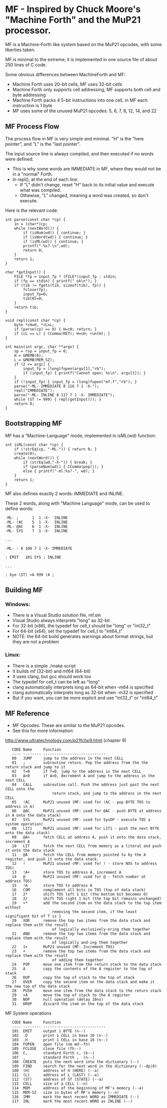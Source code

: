 # MF  - Inspired by Chuck Moore's "Machine Forth" and the MuP21 processor.

MF is a Machine-Forth like system based on the MuP21 opcodes, with some liberties taken.

MF is minimal to the extreme; it is implemented in one source file of about 250 lines of C code.

Some obvious differences between MachineForth and MF:
- Machine Forth uses 20-bit cells, MF uses 32-bit cells
- Machine Forth only supports cell addressing, MF supports both cell and byte addressing
- Machine Forth packs 4 5-bit instructions into one cell, in MF each instruction is 1 byte
- MF uses some of the unused MuP21 opcodes: 5, 6, 7, 8, 12, 14, and 22

## MF Process Flow
The process flow in MF is very simple and minimal. "H" is the "here pointer", and "L" is the "last pointer".

The input source line is always compiled, and then executed if no words were defined.
- This is why some words are IMMEDIATE in MF, where they would not be in a "normal" Forth.
- In repl(), at the end of each line:
    - If "L" didn't change, reset "H" back to its initial value and execute what was compiled.
    - Othewise, "L" changed, meaning a word was created, so don't execute.

Here is the relevant code:
```
int parse(const char *cp) {
    in = (char*)cp;
    while (nextWord()) {
        if (isNum(wd)) { continue; }
        if (isWord(wd)) { continue; }
        if (isML(wd)) { continue; }
        printf("-%s?-\n",wd);
        return 0;
    }
    return 1;
}

char *getInput() {
    FILE *fp = input_fp ? (FILE*)input_fp : stdin;
    if (fp == stdin) { printf(" ok\n"); }
    if (tib != fgets(tib, sizeof(tib), fp)) {
        fclose(fp);
        input_fp=0;
        tib[0]=0;
    }
    return tib;
}

void repl(const char *cp) {
    byte *cH=H, *cL=L;
    if (parse(cp) == 0) { H=cH; return; }
    if (cL == L) { CComma(RET); H=cH; run(H); }
}

int main(int argc, char **argv) {
    sp = rsp = input_fp = 0;
    H = &MEMB(0);
    L = &MEMB(MEM_SZ);
    if (2 <= argc) {
        input_fp = (long)fopen(argv[1],"rb");
        if (input_fp) { printf("Cannot open: %s\n", argv[1]); }
    }
    if (!input_fp) { input_fp = (long)fopen("mf.f","rb"); }
    parse("-ML- IMMEDIATE 8 116 7 1 -X-");
    repl("IMMEDIATE");
    parse("-ML- INLINE 8 117 7 1 -X- IMMEDIATE");
    while (ST != 999) { repl(getInput()); }
    return 0;
}
```

## Bootstrapping MF
MF has a "Machine-Language" mode, implemented in isML(wd) function:
```
int isML(const char *cp) {
    if (!strEq(cp, "-ML-")) { return 0; }
    create(0);
    while (nextWord()) {
        if (strEq(wd,"-X-")) { break; }
        if (parseNum(wd)) { CComma(pop()); }
        else { printf("-ml:%s?-", wd); }
    }
    return 1;
}
```

MF also defines exactly 2 words: IMMEDIATE and INLINE. 

These 2 words, along with "Machine Language" mode, can be used to define words:
```
-ML- ;      1  1 -X-  INLINE
-ML- !AC    5  1 -X-  INLINE
-ML- @AC    6  1 -X-  INLINE
-ML- SYS    7  1 -X-  INLINE

...

-ML- : 8 108 7 1 -X- IMMEDIATE

: EMIT   101 SYS ; INLINE

...

: bye (ST) >A 999 !A ;
```
## Building MF
### Windows:
- There is a Visual Studio solution file, mf.sln
- Visual Studio always interprets "long" as 32-bit
- For 32-bit (x86), the typedef for cell_t should be "long" or "int32_t"
- For 64-bit (x64), set the typedef for cell_t to "int64_t"
- NOTE: the 64-bit build generates warnings about format strings, but they are not a problem

### Linux:
- There is a simple ./make script
- It builds mf (32-bit) and mf64 (64-bit)
- It uses clang, but gcc should work too
- The typedef for cell_t can be left as "long"
- clang automatically interprets long as 64-bit when -m64 is specified
- clang automatically interprets long as 32-bit when -m32 is specified
- But if you want, you can be more explicit and use "int32_t" or "int64_t"

## MF Reference
- MF Opcodes. These are similar to the MuP21 opcodes.
- See this for more information:

http://www.ultratechnology.com/p21fchp9.html (chapter 9)
```
   CODE Name     Function
   ---- -------- ----------------------------
   00   JUMP     jump to the address in the next CELL
   01   ;        subroutine return. Pop the address from the the return stack and jump to it
   02   T=0      if T=0, jump to the address in the next CELL
   03   A>0      if A>0, decrement A and jump to the address in the next CELL
   04   CALL     subroutine call. Push the address just past the next CELL onto the 
                     return stack, and jump to the address in the next CELL
   05   !AC      MuP21 unused (MF: used for !AC - pop BYTE TOS to address in A)
   06   @AC      MuP21 unused (MF: used for @AC - push BYTE at address in A onto the data stack)
   07   SYS      MuP21 unused (MF: used for SysOP - execute TOS a system operation)
   08   LIT1     MuP21 unused (MF: used for LIT1 - push the next BYTE onto the data stack)
   09   @A+      fetch CELL at address A, push it onto the data stack, increment A
   10   LIT      fetch the next CELL from memory as a literal and push it onto the data stack
   11   @A       fetch the CELL from memory pointed to by the A register, and push it onto the data stack.
   12   !        MuP21 unused (MF: used for ! - store NOS to address TOS)
   13   !A+      store TOS to address A, increment A
   14   @        MuP21 unused (MF: used for @ - fetch number at address TOS)
   15   !A       store TOS to address A
   16   COM      complement all bits in TOS (top of data stack)
   17   2*       shift TOS left 1 bit (the bottom bit becomes 0)
   18   2/       shift TOS right 1 bit (the top bit remains unchanged)
   19   +*       add the second item on the data stack to the top item without 
                     removing the second item, if the least signifigant bit of T is 1
   20   XOR      remove the top two items from the data stack and replace them with the result
                     of logically exclusively-oring them together
   21   AND      remove the top two items from the data stack and replace them with the result
                     of logically and-ing them together
   22   1+       MuP21 unused (MF: Increment TOS)
   23   +        remove the top two items from the data stack and replace them with the result
                     of adding them together
   24   POP      move one item from the return stack to the data stack
   25   A        copy the contents of the A register to the top of stack
   26   DUP      copy the top of stack to the top of stack
   27   OVER     copy the second item on the data stack and make it the new top of the data stack
   28   PUSH     move one item from the data stack to the return stack
   29   >A       move the top of stack to the A register
   30   NOP      null operation (delay 10ns)
   31   DROP     discard the item on the top of the data stack
```

MF System operations
```
   CODE Name     Function
   ---- -------- ----------------------------
   101  EMIT     output 1 BYTE (n--)
   102  .D       print 1 CELL in base 10 (n--)
   103  .H       print 1 CELL in base 16 (n--)
   104  FOPEN    open file (nm md--fh)
   105  FCLOSE   close file (fh--)
   106  C,       standard Forth c, (b--)
   107  ,        standard Forth ,  (n--)
   108  CREATE   puts the next word into the dictionary (--)
   109  FIND     search for the next word in the dictionary (--dp|0)
   100  (H)      address of H (HERE) (--a)
   111  (L)      address of L (LAST) (--a)
   112  (ST)     address of ST (STATE) (--a)
   113  CELL     size of a CELL (--n)
   114  MEM      address of the beginning of MF's memory (--a)
   115  MEM-SZ   size in bytes of MF's memory (--n)
   116  IMM      mark the most recent WORD as IMMEDIATE (--)
   117  INL      mark the most recent WORD as INLINE (--)
```
